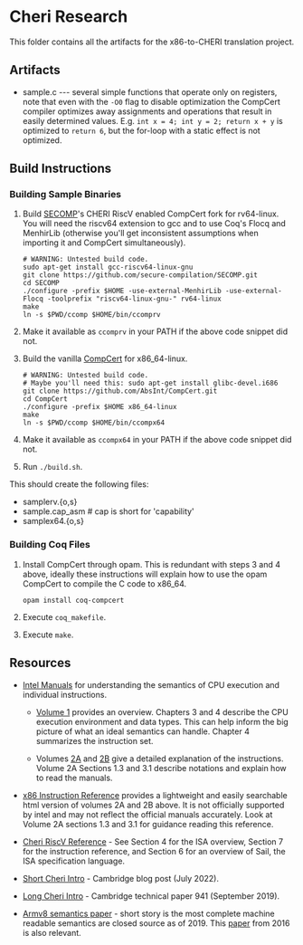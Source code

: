 # Cheri Research

This folder contains all the artifacts for the x86-to-CHERI translation project.

## Artifacts

* sample.c --- several simple functions that operate only on registers, note that even with the `-O0` flag to disable optimization the CompCert compiler optimizes away assignments and operations that result in easily determined values. E.g. `int x = 4; int y = 2; return x + y` is optimized to `return 6`, but the for-loop with a static effect is not optimized.

## Build Instructions

### Building Sample Binaries

1. Build [SECOMP](https://github.com/secure-compilation/SECOMP)'s CHERI RiscV enabled CompCert fork for rv64-linux. You will need the riscv64 extension to gcc and to use Coq's Flocq and MenhirLib (otherwise you'll get inconsistent assumptions when importing it and CompCert simultaneously).

    ```shell
    # WARNING: Untested build code.
    sudo apt-get install gcc-riscv64-linux-gnu
    git clone https://github.com/secure-compilation/SECOMP.git
    cd SECOMP
    ./configure -prefix $HOME -use-external-MenhirLib -use-external-Flocq -toolprefix "riscv64-linux-gnu-" rv64-linux
    make
    ln -s $PWD/ccomp $HOME/bin/ccomprv
    ```

2. Make it available as `ccomprv` in your PATH if the above code snippet did not.

3. Build the vanilla [CompCert](https://github.com/AbsInt/CompCert) for x86_64-linux.

    ```shell
    # WARNING: Untested build code.
    # Maybe you'll need this: sudo apt-get install glibc-devel.i686
    git clone https://github.com/AbsInt/CompCert.git
    cd CompCert
    ./configure -prefix $HOME x86_64-linux
    make
    ln -s $PWD/ccomp $HOME/bin/ccompx64
    ```

4. Make it available as `ccompx64` in your PATH if the above code snippet did not.

5. Run `./build.sh`.

This should create the following files:

* samplerv.{o,s}
* sample.cap_asm    # cap is short for 'capability'
* samplex64.{o,s}

### Building Coq Files

1. Install CompCert through opam. This is redundant with steps 3 and 4 above, ideally these instructions will explain how to use the opam CompCert to compile the C code to x86_64.

    ```shell
    opam install coq-compcert
    ```

2. Execute `coq_makefile`.

3. Execute `make`.

## Resources

* [Intel Manuals](https://www.intel.com/content/www/us/en/developer/articles/technical/intel-sdm.html) for understanding the semantics of CPU execution and individual instructions.

  * [Volume 1](https://www.cs.princeton.edu/courses/archive/spr18/cos217/reading/x86-64-1.pdf) provides an overview. Chapters 3 and 4 describe the CPU execution environment and data types. This can help inform the big picture of what an ideal semantics can handle. Chapter 4 summarizes the instruction set.

  * Volumes [2A](https://www.intel.com/content/dam/www/public/us/en/documents/manuals/64-ia-32-architectures-software-developer-vol-2a-manual.pdf) and [2B](https://www.intel.com/content/dam/www/public/us/en/documents/manuals/64-ia-32-architectures-software-developer-vol-2b-manual.pdf) give a detailed explanation of the instructions. Volume 2A Sections 1.3 and 3.1 describe notations and explain how to read the manuals.

* [x86 Instruction Reference](https://www.felixcloutier.com/x86/) provides a lightweight and easily searchable html version of volumes 2A and 2B above. It is not officially supported by intel and may not reflect the official manuals accurately. Look at Volume 2A sections 1.3 and 3.1 for guidance reading this reference.

* [Cheri RiscV Reference](https://www.cl.cam.ac.uk/techreports/UCAM-CL-TR-987.pdf) - See Section 4 for the ISA overview, Section 7 for the instruction reference, and Section 6 for an overview of Sail, the ISA specification language.

* [Short Cheri Intro](https://www.lightbluetouchpaper.org/2022/07/22/formal-cheri/) - Cambridge blog post (July 2022).

* [Long Cheri Intro](https://www.cl.cam.ac.uk/techreports/UCAM-CL-TR-941.pdf) - Cambridge technical paper 941 (September 2019).

* [Armv8 semantics paper](https://dl.acm.org/doi/10.1145/3290384) - short story is the most complete machine readable semantics are closed source as of 2019. This [paper](https://ieeexplore.ieee.org/stamp/stamp.jsp?tp=&arnumber=7886675) from 2016 is also relevant.
